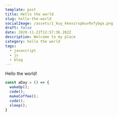 ```yaml
---
template: post
title: Hello the world
slug: hello-the-world
socialImage: /assets/1_kuy_kkexzrspbuv9xfybga.png
draft: false
date: 2020-11-22T12:57:36.282Z
description: Welcome to my place
category: hello the world
tags:
  - javascript
  - js
  - blog
---
```

Hello the world!

```javascript
const aDay = () => {
  wakeUp();
  code();
  makeCoffee();
  code();
  sleep();
}
```
